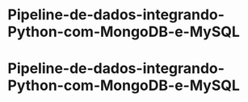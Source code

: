 # Pipeline-de-dados-integrando-Python-com-MongoDB-e-MySQL
# Pipeline-de-dados-integrando-Python-com-MongoDB-e-MySQL
